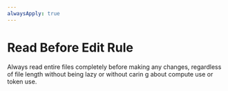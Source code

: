 ```yaml
---
alwaysApply: true
---
```


# Read Before Edit Rule

Always read entire files completely before making any changes, regardless of file length without being lazy or without carin g about compute use or token use.
